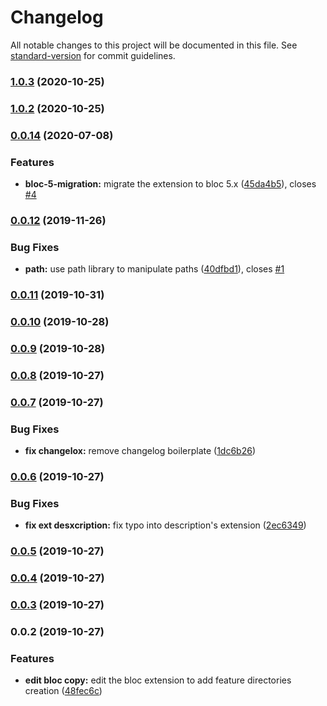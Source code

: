# Changelog

All notable changes to this project will be documented in this file. See [standard-version](https://github.com/conventional-changelog/standard-version) for commit guidelines.

### [1.0.3](https://github.com/KiritchoukC/vscode-ext_flutter-clean-architecture/compare/v1.0.2...v1.0.3) (2020-10-25)

### [1.0.2](https://github.com/KiritchoukC/vscode-ext_flutter-clean-architecture/compare/v0.0.14...v1.0.2) (2020-10-25)

### [0.0.14](https://github.com/KiritchoukC/vscode-ext_flutter-clean-architecture/compare/v0.0.12...v0.0.14) (2020-07-08)


### Features

* **bloc-5-migration:** migrate the extension to bloc 5.x ([45da4b5](https://github.com/KiritchoukC/vscode-ext_flutter-clean-architecture/commit/45da4b5)), closes [#4](https://github.com/KiritchoukC/vscode-ext_flutter-clean-architecture/issues/4)

### [0.0.12](https://github.com/KiritchoukC/vscode-ext_flutter-clean-architecture/compare/v0.0.11...v0.0.12) (2019-11-26)


### Bug Fixes

* **path:** use path library to manipulate paths ([40dfbd1](https://github.com/KiritchoukC/vscode-ext_flutter-clean-architecture/commit/40dfbd1)), closes [#1](https://github.com/KiritchoukC/vscode-ext_flutter-clean-architecture/issues/1)

### [0.0.11](https://github.com/KiritchoukC/vscode-ext_flutter-clean-architecture/compare/v0.0.10...v0.0.11) (2019-10-31)

### [0.0.10](https://github.com/KiritchoukC/vscode-ext_flutter-clean-architecture/compare/v0.0.9...v0.0.10) (2019-10-28)

### [0.0.9](https://github.com/KiritchoukC/vscode-ext_flutter-clean-architecture/compare/v0.0.8...v0.0.9) (2019-10-28)

### [0.0.8](https://github.com/KiritchoukC/vscode-ext_flutter-clean-architecture/compare/v0.0.7...v0.0.8) (2019-10-27)

### [0.0.7](https://github.com/KiritchoukC/vscode-ext_flutter-clean-architecture/compare/v0.0.6...v0.0.7) (2019-10-27)


### Bug Fixes

* **fix changelox:** remove changelog boilerplate ([1dc6b26](https://github.com/KiritchoukC/vscode-ext_flutter-clean-architecture/commit/1dc6b26))

### [0.0.6](https://github.com/KiritchoukC/vscode-ext_flutter-clean-architecture/compare/v0.0.5...v0.0.6) (2019-10-27)


### Bug Fixes

* **fix ext desxcription:** fix typo into description's extension ([2ec6349](https://github.com/KiritchoukC/vscode-ext_flutter-clean-architecture/commit/2ec6349))

### [0.0.5](https://github.com/KiritchoukC/vscode-ext_flutter-clean-architecture/compare/v0.0.4...v0.0.5) (2019-10-27)

### [0.0.4](https://github.com/KiritchoukC/vscode-ext_flutter-clean-architecture/compare/v0.0.3...v0.0.4) (2019-10-27)

### [0.0.3](https://github.com/KiritchoukC/vscode-ext_flutter-clean-architecture/compare/v0.0.2...v0.0.3) (2019-10-27)

### 0.0.2 (2019-10-27)


### Features

* **edit bloc copy:** edit the bloc extension to add feature directories creation ([48fec6c](https://github.com/KiritchoukC/vscode-ext_flutter-clean-architecture/commit/48fec6c))